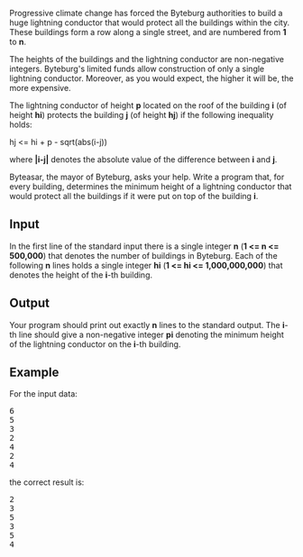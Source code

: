 <p>Progressive climate change has forced the Byteburg authorities to build a huge lightning conductor     that would protect all the buildings within the city.     These buildings form a row along a single street, and are numbered from <strong>1</strong> to <strong>n</strong>.</p>
<p>The heights of the buildings and the lightning conductor are non-negative integers. Byteburg's limited funds allow construction of only a single lightning conductor.     Moreover, as you would expect, the higher it will be, the more expensive.</p>
<p>The lightning conductor of height <strong>p</strong> located on the roof of the building <strong>i</strong> (of height <strong>hi</strong>)     protects the building <strong>j</strong> (of height <strong>hj</strong>) if the following inequality holds:</p>
<p>hj &lt;= hi + p - sqrt(abs(i-j))</p>
<p>where <strong>|i-j|</strong> denotes the absolute value of the difference between <strong>i</strong> and <strong>j</strong>.</p>
<p>Byteasar, the mayor of Byteburg, asks your help.     Write a program that, for every building, determines the minimum height of a lightning conductor that would protect all the buildings if it were put     on top of the building <strong>i</strong>.</p>
<h2>Input</h2>
<p>In the first line of the standard input there is a single integer     <strong>n</strong> (<strong>1 &lt;= n &lt;= 500,000</strong>) that denotes the number of buildings in Byteburg.     Each of the following <strong>n</strong> lines holds a single integer <strong>hi</strong> (<strong>1 &lt;= hi &lt;= 1,000,000,000</strong>)     that denotes the height of the <strong>i</strong>-th building.</p>
<h2>Output</h2>
<p>Your program should print out exactly <strong>n</strong> lines to the standard output.     The <strong>i</strong>-th line should give a non-negative integer <strong>pi</strong> denoting the minimum     height of the lightning conductor on the <strong>i</strong>-th building.</p>
<h2>Example</h2>
<p>For the input data:</p>
<pre>6
5
3
2
4
2
4</pre>
<p>the correct result is:</p>
<pre>2
3
5
3
5
4</pre>